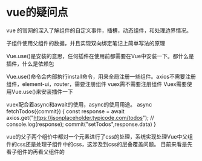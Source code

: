 # vue的疑问点

vue 的官网的深入了解组件的自定义事件，插槽，动态组件，和处理边界情况。

子组件使用父组件的数据，并且实现双向绑定笔记上简单写法的原理

Vue.use()是安装的意思，任何插件在使用前都需要在Vue中安装一下。都什么是插件，什么是依赖包

Vue.use()命令会内部执行install命令，用来全局注册一些组件。axios不需要注册组件，element-ui，router，需要注册组件
vuex需不需要注册组件 Vuex需要使用Vue.use()来安装插件一下

vuex配合着async和await的使用，async的使用用途。
async fetchTodos({commit}) {
        const response = await axios.get("https://jsonplaceholder.typicode.com/todos");
        // console.log(response);
        commit("setTodos",response.data)
}

vue的父子两个组价中都对一个元素进行了css的处理，系统实现处理Vue中父组件的css还是处理子组件中的css，这涉及到css的层叠覆盖问题。
目前来看是先看子组件的再看父组件的